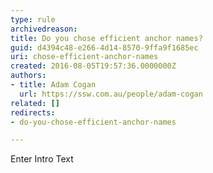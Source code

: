 ```yaml
---
type: rule
archivedreason: 
title: Do you chose efficient anchor names?
guid: d4394c48-e266-4d14-8570-9ffa9f1685ec
uri: chose-efficient-anchor-names
created: 2016-08-05T19:57:36.0000000Z
authors:
- title: Adam Cogan
  url: https://ssw.com.au/people/adam-cogan
related: []
redirects:
- do-you-chose-efficient-anchor-names

---
```



Enter Intro Text
<br><excerpt class='endintro'></excerpt><br>



